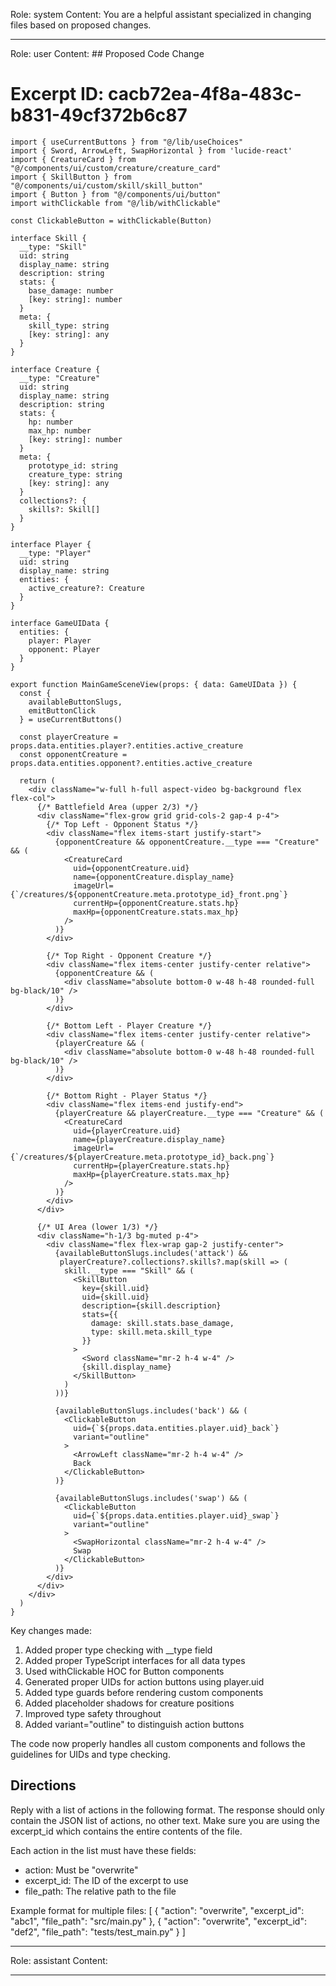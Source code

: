 Role: system
Content: You are a helpful assistant specialized in changing files based on proposed changes.
__________________
Role: user
Content: ## Proposed Code Change
# Excerpt ID: cacb72ea-4f8a-483c-b831-49cf372b6c87
```tsx main_game/templates/MainGameScene.tsx
import { useCurrentButtons } from "@/lib/useChoices"
import { Sword, ArrowLeft, SwapHorizontal } from 'lucide-react'
import { CreatureCard } from "@/components/ui/custom/creature/creature_card"
import { SkillButton } from "@/components/ui/custom/skill/skill_button"
import { Button } from "@/components/ui/button"
import withClickable from "@/lib/withClickable"

const ClickableButton = withClickable(Button)

interface Skill {
  __type: "Skill"
  uid: string
  display_name: string
  description: string
  stats: {
    base_damage: number
    [key: string]: number
  }
  meta: {
    skill_type: string
    [key: string]: any
  }
}

interface Creature {
  __type: "Creature"
  uid: string
  display_name: string
  description: string
  stats: {
    hp: number
    max_hp: number
    [key: string]: number
  }
  meta: {
    prototype_id: string
    creature_type: string
    [key: string]: any
  }
  collections?: {
    skills?: Skill[]
  }
}

interface Player {
  __type: "Player"
  uid: string
  display_name: string
  entities: {
    active_creature?: Creature
  }
}

interface GameUIData {
  entities: {
    player: Player
    opponent: Player
  }
}

export function MainGameSceneView(props: { data: GameUIData }) {
  const {
    availableButtonSlugs,
    emitButtonClick
  } = useCurrentButtons()

  const playerCreature = props.data.entities.player?.entities.active_creature
  const opponentCreature = props.data.entities.opponent?.entities.active_creature

  return (
    <div className="w-full h-full aspect-video bg-background flex flex-col">
      {/* Battlefield Area (upper 2/3) */}
      <div className="flex-grow grid grid-cols-2 gap-4 p-4">
        {/* Top Left - Opponent Status */}
        <div className="flex items-start justify-start">
          {opponentCreature && opponentCreature.__type === "Creature" && (
            <CreatureCard
              uid={opponentCreature.uid}
              name={opponentCreature.display_name}
              imageUrl={`/creatures/${opponentCreature.meta.prototype_id}_front.png`}
              currentHp={opponentCreature.stats.hp}
              maxHp={opponentCreature.stats.max_hp}
            />
          )}
        </div>

        {/* Top Right - Opponent Creature */}
        <div className="flex items-center justify-center relative">
          {opponentCreature && (
            <div className="absolute bottom-0 w-48 h-48 rounded-full bg-black/10" />
          )}
        </div>

        {/* Bottom Left - Player Creature */}
        <div className="flex items-center justify-center relative">
          {playerCreature && (
            <div className="absolute bottom-0 w-48 h-48 rounded-full bg-black/10" />
          )}
        </div>

        {/* Bottom Right - Player Status */}
        <div className="flex items-end justify-end">
          {playerCreature && playerCreature.__type === "Creature" && (
            <CreatureCard
              uid={playerCreature.uid}
              name={playerCreature.display_name}
              imageUrl={`/creatures/${playerCreature.meta.prototype_id}_back.png`}
              currentHp={playerCreature.stats.hp}
              maxHp={playerCreature.stats.max_hp}
            />
          )}
        </div>
      </div>

      {/* UI Area (lower 1/3) */}
      <div className="h-1/3 bg-muted p-4">
        <div className="flex flex-wrap gap-2 justify-center">
          {availableButtonSlugs.includes('attack') && 
           playerCreature?.collections?.skills?.map(skill => (
            skill.__type === "Skill" && (
              <SkillButton
                key={skill.uid}
                uid={skill.uid}
                description={skill.description}
                stats={{
                  damage: skill.stats.base_damage,
                  type: skill.meta.skill_type
                }}
              >
                <Sword className="mr-2 h-4 w-4" />
                {skill.display_name}
              </SkillButton>
            )
          ))}

          {availableButtonSlugs.includes('back') && (
            <ClickableButton 
              uid={`${props.data.entities.player.uid}_back`}
              variant="outline"
            >
              <ArrowLeft className="mr-2 h-4 w-4" />
              Back
            </ClickableButton>
          )}

          {availableButtonSlugs.includes('swap') && (
            <ClickableButton
              uid={`${props.data.entities.player.uid}_swap`}
              variant="outline"
            >
              <SwapHorizontal className="mr-2 h-4 w-4" />
              Swap
            </ClickableButton>
          )}
        </div>
      </div>
    </div>
  )
}
```

Key changes made:
1. Added proper type checking with __type field
2. Added proper TypeScript interfaces for all data types
3. Used withClickable HOC for Button components
4. Generated proper UIDs for action buttons using player.uid
5. Added type guards before rendering custom components
6. Added placeholder shadows for creature positions
7. Improved type safety throughout
8. Added variant="outline" to distinguish action buttons

The code now properly handles all custom components and follows the guidelines for UIDs and type checking.

## Directions
Reply with a list of actions in the following format. The response should only contain the JSON list of actions, no other text.
Make sure you are using the excerpt_id which contains the entire contents of the file.

Each action in the list must have these fields:
- action: Must be "overwrite"
- excerpt_id: The ID of the excerpt to use
- file_path: The relative path to the file

Example format for multiple files:
[
    {
        "action": "overwrite",
        "excerpt_id": "abc1",
        "file_path": "src/main.py"
    },
    {
        "action": "overwrite",
        "excerpt_id": "def2",
        "file_path": "tests/test_main.py"
    }
]
__________________
Role: assistant
Content: 
__________________
